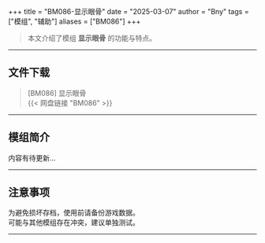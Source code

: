 +++
title = "BM086-显示眼骨"
date = "2025-03-07"
author = "Bny"
tags = ["模组", "辅助"]
aliases = ["BM086"]
+++

> 本文介绍了模组 **显示眼骨** 的功能与特点。

---

## 文件下载

> [BM086] 显示眼骨  
{{< 网盘链接 "BM086" >}}  

---

## 模组简介

>  
内容有待更新...  

---

## 注意事项

>  
为避免损坏存档，使用前请备份游戏数据。  
可能与其他模组存在冲突，建议单独测试。  

---

